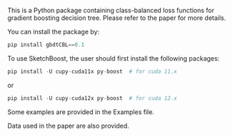 This is a Python package containing class-balanced loss functions for gradient boosting decision tree. 
Please refer to the paper for more details.

You can install the package by:
```python
pip install gbdtCBL==0.1
```

To use SketchBoost, the user should first install the following packages:
```python
pip install -U cupy-cuda11x py-boost  # for cuda 11.x
```
or 
```python
pip install -U cupy-cuda12x py-boost  # for cuda 12.x
```


Some examples are provided in the Examples file.

Data used in the paper are also provided.
